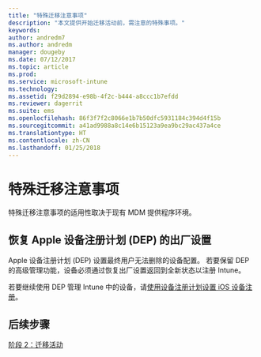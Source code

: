 ```yaml
---
title: "特殊迁移注意事项"
description: "本文提供开始迁移活动前，需注意的特殊事项。"
keywords: 
author: andredm7
ms.author: andredm
manager: dougeby
ms.date: 07/12/2017
ms.topic: article
ms.prod: 
ms.service: microsoft-intune
ms.technology: 
ms.assetid: f29d2894-e98b-4f2c-b444-a8ccc1b7efdd
ms.reviewer: dagerrit
ms.suite: ems
ms.openlocfilehash: 86f3f7f2c8066e1b7b50dfc5931184c394d4f15b
ms.sourcegitcommit: a41ad9988a8c14e6b15123a9ea9bc29ac437a4ce
ms.translationtype: HT
ms.contentlocale: zh-CN
ms.lasthandoff: 01/25/2018
---
```

# <a name="special-migration-considerations"></a>特殊迁移注意事项

特殊迁移注意事项的适用性取决于现有 MDM 提供程序环境。

## <a name="factory-reset-for-apples-device-enrollment-program-dep"></a>恢复 Apple 设备注册计划 (DEP) 的出厂设置

Apple 设备注册计划 (DEP) 设置最终用户无法删除的设备配置。 若要保留 DEP 的高级管理功能，设备必须通过恢复出厂设置返回到全新状态以注册 Intune。

若要继续使用 DEP 管理 Intune 中的设备，请[使用设备注册计划设置 iOS 设备注册](device-enrollment-program-enroll-ios.md)。


## <a name="next-steps"></a>后续步骤

[阶段 2：迁移活动](migration-guide-campaign.md)
